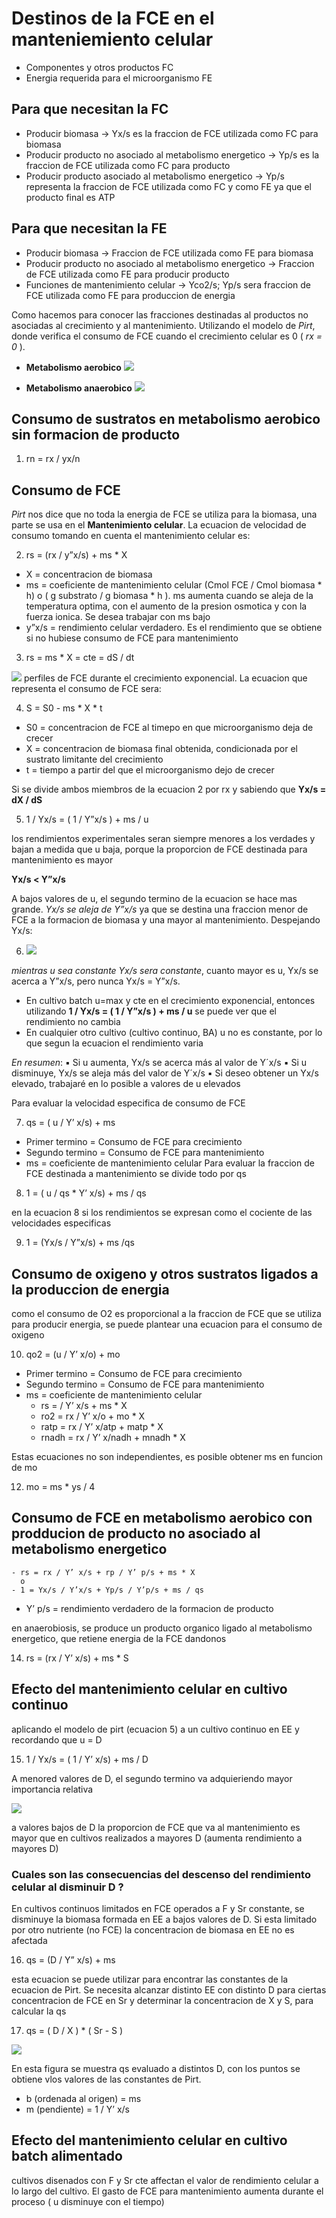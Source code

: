 # Destinos de la FCE en el manteniemiento celular

- Componentes y otros productos FC
- Energia requerida para el microorganismo FE

## Para que necesitan la FC

- Producir biomasa → Yx/s es la fraccion de FCE utilizada como FC para biomasa
- Producir producto no asociado al metabolismo energetico → Yp/s es la fraccion de FCE utilizada como FC para producto
- Producir producto asociado al metabolismo energetico → Yp/s representa la fraccion de FCE utilizada como FC y como FE ya que el producto final es ATP

## Para que necesitan la FE

- Producir biomasa → Fraccion de FCE utilizada como FE para biomasa
- Producir producto no asociado al metabolismo energetico → Fraccion de FCE utilizada como FE para producir producto
- Funciones de mantenimiento celular → Yco2/s; Yp/s sera fraccion de FCE utilizada como FE para produccion de energia

Como hacemos para conocer las fracciones destinadas al productos no asociadas al crecimiento y al mantenimiento. Utilizando el modelo de *Pirt*, donde verifica el consumo de FCE cuando el crecimiento celular es 0 ( *rx = 0* ).
- **Metabolismo aerobico** ![](https://i.imgur.com/u0kd80P.png)

- **Metabolismo anaerobico** ![](https://i.imgur.com/4bOAmU8.png)

## Consumo de sustratos en metabolismo aerobico sin formacion de producto

1. rn = rx / yx/n

## Consumo de FCE

*Pirt* nos dice que no toda la energia de FCE se utiliza para la biomasa, una parte se usa en el **Mantenimiento celular**. La ecuacion de velocidad de consumo tomando en cuenta el mantenimiento celular es:

2. rs = (rx / y”x/s) + ms * X

- X = concentracion de biomasa
- ms = coeficiente de mantenimiento celular (Cmol FCE / Cmol biomasa * h) o ( g substrato / g biomasa * h ). ms aumenta cuando se aleja de la temperatura optima, con el aumento de la presion osmotica y con la fuerza ionica. Se desea trabajar con ms bajo
- y”x/s = rendimiento celular verdadero. Es el rendimiento que se obtiene si no hubiese consumo de FCE para mantenimiento

3. rs = ms * X = cte = dS / dt

![](https://i.imgur.com/WFsBDHP.png)
perfiles de FCE durante el crecimiento exponencial. La ecuacion que representa el consumo de FCE sera:

4. S = S0 - ms * X * t

- S0 = concentracion de FCE al timepo en que microorganismo deja de crecer
- X = concentracion de biomasa final obtenida, condicionada por el sustrato limitante del crecimiento
- t = tiempo a partir del que el microorganismo dejo de crecer

Si se divide ambos miembros de la ecuacion 2 por rx y sabiendo que **Yx/s = dX / dS**

5. 1 / Yx/s = ( 1 / Y”x/s ) + ms / u

los rendimientos experimentales seran siempre menores a los verdades y bajan a medida que u baja, porque la proporcion de FCE destinada para mantenimiento es mayor

**Yx/s < Y”x/s**

A bajos valores de u, el segundo termino de la ecuacion se hace mas grande. *Yx/s se aleja de Y”x/s* ya que se destina una fraccion menor de FCE a la formacion de biomasa y una mayor al mantenimiento. Despejando Yx/s:

6. ![](https://i.imgur.com/hzHldS4.png)

*mientras u sea constante Yx/s sera constante*, cuanto mayor es u, Yx/s se acerca a Y”x/s, pero nunca Yx/s = Y”x/s.
- En cultivo batch u=max y cte en el crecimiento exponencial, entonces utilizando **1 / Yx/s = ( 1 / Y”x/s ) + ms / u** se puede ver que el rendimiento no cambia
- En cualquier otro cultivo (cultivo continuo, BA) u no es constante, por lo que segun la ecuacion el rendimiento varia

 *En resumen*:
▪ Si u aumenta, Yx/s se acerca más al valor de Y´x/s
▪ Si u disminuye, Yx/s se aleja más del valor de Y´x/s
▪ Si deseo obtener un Yx/s elevado, trabajaré en lo posible a valores de u elevados

Para evaluar la velocidad especifica de consumo de FCE

7. qs = ( u / Y’ x/s) + ms

- Primer termino = Consumo de FCE para crecimiento
- Segundo termino = Consumo de FCE para mantenimiento
- ms = coeficiente de mantenimiento celular
Para evaluar la fraccion de FCE destinada a mantenimiento se divide todo por qs

8. 1 = ( u / qs * Y’ x/s) + ms / qs

en la ecuacion 8 si los rendimientos se expresan como el cociente de las velocidades especificas

9. 1 = (Yx/s / Y”x/s) + ms /qs

## Consumo de oxigeno y otros sustratos ligados a la produccion de energia

como el consumo de O2 es proporcional a la fraccion de FCE que se utiliza para producir energia, se puede plantear una ecuacion para el consumo de oxigeno

10. qo2 = (u / Y’ x/o) + mo

- Primer termino = Consumo de FCE para crecimiento
- Segundo termino = Consumo de FCE para mantenimiento
- ms = coeficiente de mantenimiento celular
    - rs = / Y’ x/s + ms * X
    - ro2 = rx / Y’ x/o + mo * X
    - ratp = rx / Y’ x/atp + matp * X
    - rnadh = rx / Y’ x/nadh + mnadh * X

Estas ecuaciones no son independientes, es posible obtener ms en funcion de mo

12. mo = ms * ys / 4

## Consumo de FCE en metabolismo aerobico con prodducion de producto no asociado al metabolismo energetico

    - rs = rx / Y’ x/s + rp / Y’ p/s + ms * X
      o
    - 1 = Yx/s / Y’x/s + Yp/s / Y’p/s + ms / qs

- Y’ p/s = rendimiento verdadero de la formacion de producto

en anaerobiosis, se produce un producto organico ligado al metabolismo energetico, que retiene energia de la FCE dandonos

14. rs = (rx / Y’ x/s) + ms * S

## Efecto del mantenimiento celular en cultivo continuo

aplicando el modelo de pirt (ecuacion 5) a un cultivo continuo en EE y recordando que u = D

15. 1 / Yx/s = ( 1 / Y’ x/s) + ms / D

A menored valores de D, el segundo termino va adquieriendo mayor importancia relativa

![](https://i.imgur.com/UHwWeDN.png)

a valores bajos de D la proporcion de FCE que va al mantenimiento es mayor que en cultivos realizados a mayores D (aumenta rendimiento a mayores D)

### Cuales son las consecuencias del descenso del rendimiento celular al disminuir D ?

En cultivos continuos limitados en FCE operados a F y Sr constante, se disminuye la biomasa formada en EE a bajos valores de D.
Si esta limitado por otro nutriente (no FCE) la concentracion de biomasa en EE no es afectada

16. qs = (D / Y” x/s) + ms

esta ecuacion se puede utilizar para encontrar las constantes de la ecuacion de Pirt.
Se necesita alcanzar distinto EE con distinto D para ciertas concentracion de FCE en Sr y determinar la concentracion de X y S, para calcular la qs

17. qs = ( D / X ) * ( Sr - S )

![](https://i.imgur.com/QdMXhEK.png)

En esta figura se muestra qs evaluado a distintos D, con los puntos se obtiene vlos valores de las constantes de Pirt.
- b (ordenada al origen) = ms
- m (pendiente) = 1 / Y’ x/s

## Efecto del mantenimiento celular en cultivo batch alimentado

cultivos disenados con F y Sr cte affectan el valor de rendimiento celular a lo largo del cultivo. El gasto de FCE para mantenimiento aumenta durante el proceso ( u disminuye con el tiempo)

